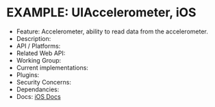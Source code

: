 # EXAMPLE: UIAccelerometer, iOS

* Feature:					Accelerometer, ability to read data from the accelerometer.
* Description:
* API / Platforms:
* Related Web API: 
* Working Group: 
* Current implementations:
* Plugins:
* Security Concerns:
* Dependancies:
* Docs:						[iOS Docs](https://developer.apple.com/library/ios/documentation/uikit/reference/UIAccelerometer_Class/Reference/UIAccelerometer.html)
